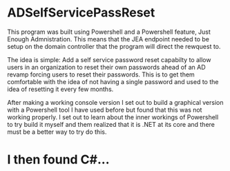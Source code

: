 # ADSelfServicePassReset

This program was built using Powershell and a Powershell feature, Just Enough Admnistration. This means that the JEA endpoint needed to be setup on the domain controller that the program will direct the rewquest to.

The idea is simple: Add a self service password reset capabilty to allow users in an organization to reset their own passwords ahead of an AD revamp forcing users to reset their passwords. This is to get them comfortable with the idea of not having a single password and used to the idea of resetting it every few months.

After making a working console version I set out to build a graphical version with a Powershell tool I have used before but found that this was not working properly. I set out to learn about the inner workings of Powershell to try build it myself and them realized that it is .NET at its core and there must be a better way to try do this. 

# I then found C#...
